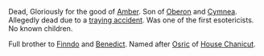 Dead, Gloriously for the good of [Amber](KolvirPromontory). Son of [Oberon](OberonOfDworkin) and [Cymnea](CymneaOfBarimen). Allegedly dead due to a [traying accident](TrayingIncident). Was one of the first esotericists. No known children.

Full brother to [Finndo](FinndoOfOberon) and [Benedict](BenedictOfOberon). Named after [Osric](OsricOfChanicut) of [House Chanicut](HouseChanicut).
